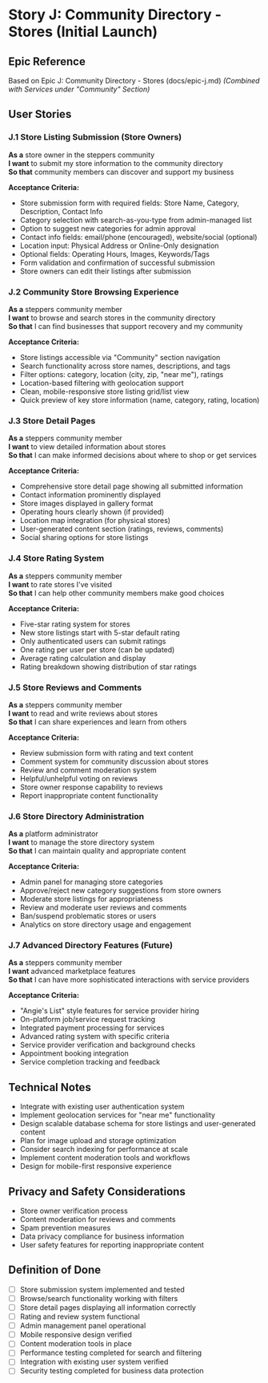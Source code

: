 # Story J: Community Directory - Stores (Initial Launch)

## Epic Reference
Based on Epic J: Community Directory - Stores (docs/epic-j.md)
*(Combined with Services under "Community" Section)*

## User Stories

### J.1 Store Listing Submission (Store Owners)
**As a** store owner in the steppers community  
**I want** to submit my store information to the community directory  
**So that** community members can discover and support my business

**Acceptance Criteria:**
- Store submission form with required fields: Store Name, Category, Description, Contact Info
- Category selection with search-as-you-type from admin-managed list
- Option to suggest new categories for admin approval
- Contact info fields: email/phone (encouraged), website/social (optional)
- Location input: Physical Address or Online-Only designation
- Optional fields: Operating Hours, Images, Keywords/Tags
- Form validation and confirmation of successful submission
- Store owners can edit their listings after submission

### J.2 Community Store Browsing Experience
**As a** steppers community member  
**I want** to browse and search stores in the community directory  
**So that** I can find businesses that support recovery and my community

**Acceptance Criteria:**
- Store listings accessible via "Community" section navigation
- Search functionality across store names, descriptions, and tags
- Filter options: category, location (city, zip, "near me"), ratings
- Location-based filtering with geolocation support
- Clean, mobile-responsive store listing grid/list view
- Quick preview of key store information (name, category, rating, location)

### J.3 Store Detail Pages
**As a** steppers community member  
**I want** to view detailed information about stores  
**So that** I can make informed decisions about where to shop or get services

**Acceptance Criteria:**
- Comprehensive store detail page showing all submitted information
- Contact information prominently displayed
- Store images displayed in gallery format
- Operating hours clearly shown (if provided)
- Location map integration (for physical stores)
- User-generated content section (ratings, reviews, comments)
- Social sharing options for store listings

### J.4 Store Rating System
**As a** steppers community member  
**I want** to rate stores I've visited  
**So that** I can help other community members make good choices

**Acceptance Criteria:**
- Five-star rating system for stores
- New store listings start with 5-star default rating
- Only authenticated users can submit ratings
- One rating per user per store (can be updated)
- Average rating calculation and display
- Rating breakdown showing distribution of star ratings

### J.5 Store Reviews and Comments
**As a** steppers community member  
**I want** to read and write reviews about stores  
**So that** I can share experiences and learn from others

**Acceptance Criteria:**
- Review submission form with rating and text content
- Comment system for community discussion about stores
- Review and comment moderation system
- Helpful/unhelpful voting on reviews
- Store owner response capability to reviews
- Report inappropriate content functionality

### J.6 Store Directory Administration
**As a** platform administrator  
**I want** to manage the store directory system  
**So that** I can maintain quality and appropriate content

**Acceptance Criteria:**
- Admin panel for managing store categories
- Approve/reject new category suggestions from store owners
- Moderate store listings for appropriateness
- Review and moderate user reviews and comments
- Ban/suspend problematic stores or users
- Analytics on store directory usage and engagement

### J.7 Advanced Directory Features (Future)
**As a** steppers community member  
**I want** advanced marketplace features  
**So that** I can have more sophisticated interactions with service providers

**Acceptance Criteria:**
- "Angie's List" style features for service provider hiring
- On-platform job/service request tracking
- Integrated payment processing for services
- Advanced rating system with specific criteria
- Service provider verification and background checks
- Appointment booking integration
- Service completion tracking and feedback

## Technical Notes
- Integrate with existing user authentication system
- Implement geolocation services for "near me" functionality
- Design scalable database schema for store listings and user-generated content
- Plan for image upload and storage optimization
- Consider search indexing for performance at scale
- Implement content moderation tools and workflows
- Design for mobile-first responsive experience

## Privacy and Safety Considerations
- Store owner verification process
- Content moderation for reviews and comments
- Spam prevention measures
- Data privacy compliance for business information
- User safety features for reporting inappropriate content

## Definition of Done
- [ ] Store submission system implemented and tested
- [ ] Browse/search functionality working with filters
- [ ] Store detail pages displaying all information correctly
- [ ] Rating and review system functional
- [ ] Admin management panel operational
- [ ] Mobile responsive design verified
- [ ] Content moderation tools in place
- [ ] Performance testing completed for search and filtering
- [ ] Integration with existing user system verified
- [ ] Security testing completed for business data protection 